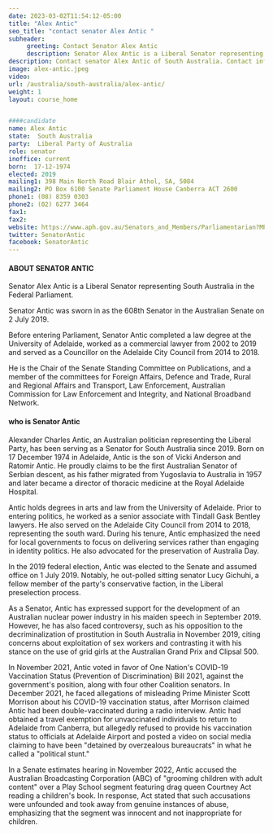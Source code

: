 ```yaml
---
date: 2023-03-02T11:54:12-05:00
title: "Alex Antic"
seo_title: "contact senator Alex Antic "
subheader:
     greeting: Contact Senator Alex Antic
     description: Senator Alex Antic is a Liberal Senator representing South Australia in the Federal Parliament.
description: Contact senator Alex Antic of South Australia. Contact information for Alex Antic includes email address, phone number, and mailing address.
image: alex-antic.jpeg
video:
url: /australia/south-australia/alex-antic/
weight: 1
layout: course_home


####candidate
name: Alex Antic
state:	South Australia
party:	Liberal Party of Australia
role: senator
inoffice: current
born:  17-12-1974
elected: 2019
mailing1: 398 Main North Road Blair Athol, SA, 5084
mailing2: PO Box 6100 Senate Parliament House Canberra ACT 2600
phone1:	(08) 8359 0303
phone2: (02) 6277 3464
fax1:
fax2:
website: https://www.aph.gov.au/Senators_and_Members/Parliamentarian?MPID=269375
twitter: SenatorAntic
facebook: SenatorAntic
---
```

 #### ABOUT SENATOR ANTIC
Senator Alex Antic is a Liberal Senator representing South Australia in the Federal Parliament.

Senator Antic was sworn in as the 608th Senator in the Australian Senate on 2 July 2019.

Before entering Parliament, Senator Antic completed a law degree at the University of Adelaide, worked as a commercial lawyer from 2002 to 2019 and served as a Councillor on the Adelaide City Council from 2014 to 2018.

He is the Chair of the Senate Standing Committee on Publications, and a member of the committees for Foreign Affairs, Defence and Trade, Rural and Regional Affairs and Transport, Law Enforcement, Australian Commission for Law Enforcement and Integrity, and National Broadband Network.

#### who is Senator Antic
Alexander Charles Antic, an Australian politician representing the Liberal Party, has been serving as a Senator for South Australia since 2019. Born on 17 December 1974 in Adelaide, Antic is the son of Vicki Anderson and Ratomir Antic. He proudly claims to be the first Australian Senator of Serbian descent, as his father migrated from Yugoslavia to Australia in 1957 and later became a director of thoracic medicine at the Royal Adelaide Hospital.

Antic holds degrees in arts and law from the University of Adelaide. Prior to entering politics, he worked as a senior associate with Tindall Gask Bentley lawyers. He also served on the Adelaide City Council from 2014 to 2018, representing the south ward. During his tenure, Antic emphasized the need for local governments to focus on delivering services rather than engaging in identity politics. He also advocated for the preservation of Australia Day.

In the 2019 federal election, Antic was elected to the Senate and assumed office on 1 July 2019. Notably, he out-polled sitting senator Lucy Gichuhi, a fellow member of the party's conservative faction, in the Liberal preselection process.

As a Senator, Antic has expressed support for the development of an Australian nuclear power industry in his maiden speech in September 2019. However, he has also faced controversy, such as his opposition to the decriminalization of prostitution in South Australia in November 2019, citing concerns about exploitation of sex workers and contrasting it with his stance on the use of grid girls at the Australian Grand Prix and Clipsal 500.

In November 2021, Antic voted in favor of One Nation's COVID-19 Vaccination Status (Prevention of Discrimination) Bill 2021, against the government's position, along with four other Coalition senators. In December 2021, he faced allegations of misleading Prime Minister Scott Morrison about his COVID-19 vaccination status, after Morrison claimed Antic had been double-vaccinated during a radio interview. Antic had obtained a travel exemption for unvaccinated individuals to return to Adelaide from Canberra, but allegedly refused to provide his vaccination status to officials at Adelaide Airport and posted a video on social media claiming to have been "detained by overzealous bureaucrats" in what he called a "political stunt."

In a Senate estimates hearing in November 2022, Antic accused the Australian Broadcasting Corporation (ABC) of "grooming children with adult content" over a Play School segment featuring drag queen Courtney Act reading a children's book. In response, Act stated that such accusations were unfounded and took away from genuine instances of abuse, emphasizing that the segment was innocent and not inappropriate for children.